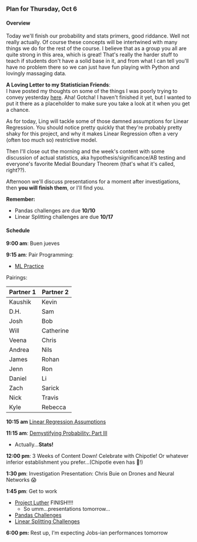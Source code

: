 ### Plan for Thursday, Oct 6

#### Overview

Today we'll finish our probability and stats primers, good riddance.  Well not really actually.  Of course these concepts will be intertwined with many things we do for the rest of the course.  I believe that as a group you all are quite strong in this area, which is great!  That's really the harder stuff to teach if students don't have a solid base in it, and from what I can tell you'll have no problem there so we can just have fun playing with Python and lovingly massaging data.

**A Loving Letter to my Statistician Friends**:  
I have posted my thoughts on some of the things I was poorly trying to convey yesterday [here](Pauls_Thoughts_on_Stats_and_Life.md).  Aha!  Gotcha!  I haven't finished it yet, but I wanted to put it there as a placeholder to make sure you take a look at it when you get a chance.

As for today, Ling will tackle some of those damned assumptions for Linear Regression.  You should notice pretty quickly that they're probably pretty shaky for this project, and why it makes Linear Regression often a very (often too much so) restrictive model.  

Then I'll close out the morning and the week's content with some discussion of actual statistics, aka hypothesis/significance/AB testing and everyone's favorite Medial Boundary Theorem (that's what it's called, right??).

Afternoon we'll discuss presentations for a moment after investigations, then **you will finish them**, or I'll find you.

**Remember:**
* Pandas challenges are due **10/10**
* Linear Splitting challenges are due **10/17**

#### Schedule

**9:00 am**: Buen jueves

**9:15 am**: Pair Programming:
* [ML Practice](pair-ml_practice.md)

Pairings:  

| Partner 1 | Partner 2 |
|------|-----|
| Kaushik | Kevin |
| D.H. | Sam |
| Josh | Bob |
| Will | Catherine |
| Veena | Chris |
| Andrea | Nils |
| James | Rohan |
| Jenn | Ron |
| Daniel | Li |
| Zach | Sarick |
| Nick | Travis |
| Kyle | Rebecca |

**10:15 am** [Linear Regression Assumptions](Linear_Regression_Assumptions.pdf)

**11:15 am**: [Demystifying Probability: Part III](Demystifying_Probability.ipynb)
* Actually...**Stats!**

**12:00 pm**: 3 Weeks of Content Down!  Celebrate with Chipotle!  Or whatever inferior establishment you prefer...(Chipotle even has :beer:!)

**1:30 pm**: Investigation Presentation: Chris Buie on Drones and Neural Networks :scream:

**1:45 pm**: Get to work
* [Project Luther](/projects/02-luther) FINISH!!!!
  - So umm...presentations tomorrow...
* [Pandas Challenges](/challenges/02-pandas)
* [Linear Splitting Challenges](/challenges/03-linear_splitting)

**6:00 pm:** Rest up, I'm expecting Jobs-ian performances tomorrow
